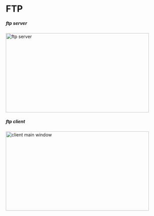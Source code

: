 FTP
===
##### ftp server
<img  src="https://raw.github.com/jacklam718/ftp/master/screenshots/server.jpg" alt="ftp server"  width="450px" height="250px" />


##### ftp client
<img src="https://raw.github.com/jacklam718/ftp/master/screenshots/client_main_window.jpg" alt="client main window"
width="450px" height="250px"/>
